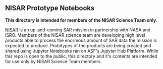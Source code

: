 ## NISAR Prototype Notebooks

**This directory is intended for members of the NISAR Science Team only.**

[NISAR](https://nisar.jpl.nasa.gov/) is an up-and-coming SAR mission in partnership with NASA and ISRO.
Members of the NISAR science team are developing high level products able to process the enormous amount of SAR data the mission is expected to produce.
Prototypes of the products are being created and shared using Jupyter Notebooks ran on ASF's Jupyter Hub Platform.
While this repo is open to the public, this directory and it's contents are intended for use only by NISAR Science Team members.
